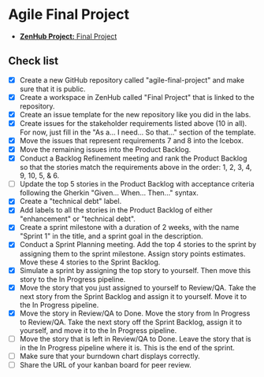 # Agile Final Project
* [**ZenHub Project:** Final Project](https://app.zenhub.com/workspaces/final-project-6253c07a48fd5400182e9362/board)

## Check list
- [X] Create a new GitHub repository called "agile-final-project" and make sure that it is public. 
- [X] Create a workspace in ZenHub called "Final Project" that is linked to the repository. 
- [X] Create an issue template for the new repository like you did in the labs. 
- [X] Create issues for the stakeholder requirements listed above (10 in all). For now, just fill in the "As a... I need... So that..." section of the template. 
- [X] Move the issues that represent requirements 7 and 8 into the Icebox. 
- [X] Move the remaining issues into the Product Backlog. 
- [X] Conduct a Backlog Refinement meeting and rank the Product Backlog so that the stories match the requirements above in the order: 1, 2, 3, 4, 9, 10, 5, & 6. 
- [ ] Update the top 5 stories in the Product Backlog with acceptance criteria following the Gherkin "Given... When... Then..." syntax. 
- [X] Create a "technical debt" label. 
- [X] Add labels to all the stories in the Product Backlog of either "enhancement" or "technical debt". 
- [X] Create a sprint milestone with a duration of 2 weeks, with the name "Sprint 1" in the title, and a sprint goal in the description. 
- [X] Conduct a Sprint Planning meeting. Add the top 4 stories to the sprint by assigning them to the sprint milestone. Assign story points estimates.  Move these 4 stories to the Sprint Backlog. 
- [X] Simulate a sprint by assigning the top story to yourself. Then move this story to the In Progress pipeline. 
- [X] Move the story that you just assigned to yourself to Review/QA. Take the next story from the Sprint Backlog and assign it to yourself.  Move it to the In Progress pipeline. 
- [X] Move the story in Review/QA to Done. Move the story from In Progress to Review/QA. Take the next story off the Sprint Backlog, assign it to yourself, and move it to the In Progress pipeline. 
- [ ] Move the story that is left in Review/QA to Done. Leave the story that is in the In Progress pipeline where it is. This is the end of the sprint. 
- [ ] Make sure that your burndown chart displays correctly.
- [ ] Share the URL of your kanban board for peer review. 
